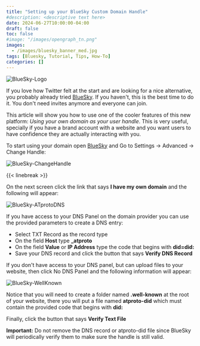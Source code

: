 ```yaml
---
title: "Setting up your BlueSky Custom Domain Handle"
#description: <descriptive text here>
date: 2024-06-27T10:00:00-04:00
draft: false 
toc: false
#image: "/images/opengraph_tn.png"
images:
  - /images/bluesky_banner_med.jpg
tags: [Bluesky, Tutorial, Tips, How-To]
categories: []
---
```


![BlueSky-Logo](/images/bluesky_logo_small.png#floatleft)

If you love how Twitter felt at the start and are looking for a nice alternative, you probably already tried [BlueSky](https://bsky.app). If you haven't, this is the best time to do it. You don't need invites anymore and everyone can join.

This article will show you how to use one of the cooler features of this new platform: *Using your own domain as your user handle*. This is very useful, specially if you have a brand account with a website and you want users to have confidence they are actually interacting with you.

<!--more-->

To start using your domain open [BlueSky](https://bsky.app) and Go to Settings -> Advanced -> Change Handle:

![BlueSky-ChangeHandle](/images/bluesky_ch.jpeg#floatcenter)

{{< linebreak >}}

On the next screen click the link that says **I have my own domain** and the following will appear:

![BlueSky-ATprotoDNS](/images/bluesky_dns.png#floatcenter)

If you have access to your DNS Panel on the domain provider you can use the provided parameters to create a DNS entry:

* Select TXT Record as the record type
* On the field **Host** type **\_atproto**
* On the field **Value** or **IP Address** type the code that begins with **did=did:** 
* Save your DNS record and click the button that says **Verify DNS Record**

If you don't have access to your DNS panel, but can upload files to your website, then click No DNS Panel and the following information will appear:

![BlueSky-WellKnown](/images/bluesky_wk.png#floatcenter)

Notice that you will need to create a folder named **.well-known** at the root of your website, there you will put a file named **atproto-did** which must contain the provided code that begins with **did:**

Finally, click the button that says **Verify Text File** 

**Important:** Do not remove the DNS record or atproto-did file since BlueSky will periodically verify them to make sure the handle is still valid.
